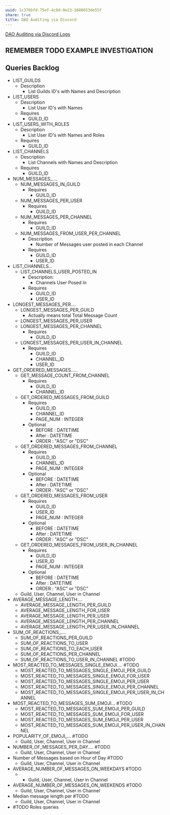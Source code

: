 ```yaml
---
uuid: 1c376bfd-75ef-4c0d-9e23-3680653de55f
share: true
title: DAO Auditing via Discord
---
```

[DAO Auditing via Discord Logs](/undefined)

## REMEMBER TODO EXAMPLE INVESTIGATION

## Queries Backlog

* LIST_GUILDS
	* Description
		* List Guilds ID's with Names and Description
* LIST_USERS
	* Description
		* List User ID's with Names
	* Requires
		* GUILD_ID
* LIST_USERS_WITH_ROLES
	* Description
		* List User ID's with Names and Roles
	* Requires
		* GUILD_ID
* LIST_CHANNELS
	* Description
		* List Channels with Names and Description
	* Requires
		* GUILD_ID
* NUM_MESSAGES_....
	* NUM_MESSAGES_IN_GUILD
		* Requires
			* GUILD_ID
	* NUM_MESSAGES_PER_USER
		* Requires
			* GUILD_ID
	* NUM_MESSAGES_PER_CHANNEL
		* Requires
			* GUILD_ID
	* NUM_MESSAGES_FROM_USER_PER_CHANNEL
		* Description
			* Number of Messages user posted in each Channel
		* Requires
			* GUILD_ID
			* USER_ID
* LIST_CHANNELS...
	* LIST_CHANNELS_USER_POSTED_IN
		* Description:
			* Channels User Posed In
		* Requires
			* GUILD_ID
			* USER_ID
* LONGEST_MESSAGES_PER....
	* LONGEST_MESSAGES_PER_GUILD
		* Actually means total Total Message Count
	* LONGEST_MESSAGES_PER_USER
	* LONGEST_MESSAGES_PER_CHANNEL
		* Requires
			* GUILD_ID
	* LONGEST_MESSAGES_PER_USER_IN_CHANNEL
		* Requires
			* GUILD_ID
			* CHANNEL_ID
			* USER_ID
* GET_ORDERED_MESSAGES.....
	* GET_MESSAGE_COUNT_FROM_CHANNEL
		* Requires
			* GUILD_ID
			* CHANNEL_ID
	* GET_ORDERED_MESSAGES_FROM_GUILD
		* Requires
			* GUILD_ID
			* CHANNEL_ID
			* PAGE_NUM : INTEGER
		* Optional
			* BEFORE : DATETIME
			* After : DATETIME
			* ORDER : "ASC" or "DSC"
	* GET_ORDERED_MESSAGES_FROM_CHANNEL
		* Requires
			* GUILD_ID
			* CHANNEL_ID
			* PAGE_NUM : INTEGER
		* Optional
			* BEFORE : DATETIME
			* After : DATETIME
			* ORDER : "ASC" or "DSC"
	* GET_ORDERED_MESSAGES_FROM_USER
		* Requires
			* GUILD_ID
			* USER_ID
			* PAGE_NUM : INTEGER
		* Optional
			* BEFORE : DATETIME
			* After : DATETIME
			* ORDER : "ASC" or "DSC"
	* GET_ORDERED_MESSAGES_FROM_USER_IN_CHANNEL
		* Requires
			* GUILD_ID
			* USER_ID
			* PAGE_NUM : INTEGER
		* Optional
			* BEFORE : DATETIME
			* After : DATETIME
			* ORDER : "ASC" or "DSC"
	* Guild, User, Channel, User in Channel
* AVERAGE_MESSAGE_LENGTH....
	* AVERAGE_MESSAGE_LENGTH_PER_GUILD
	* AVERAGE_MESSAGE_LENGTH_FOR_USER
	* AVERAGE_MESSAGE_LENGTH_PER_USER
	* AVERAGE_MESSAGE_LENGTH_PER_CHANNEL
	* AVERAGE_MESSAGE_LENGTH_PER_USER_IN_CHANNEL
* SUM_OF_REACTIONS_....
	* SUM_OF_REACTIONS_PER_GUILD
	* SUM_OF_REACTIONS_TO_USER
	* SUM_OF_REACTIONS_TO_EACH_USER
	* SUM_OF_REACTIONS_PER_CHANNEL
	* SUM_OF_REACTIONS_TO_USER_IN_CHANNEL #TODO
* MOST_REACTED_TO_MESSAGES_SINGLE_EMOJI.... #TODO
	* MOST_REACTED_TO_MESSAGES_SINGLE_EMOJI_PER_GUILD
	* MOST_REACTED_TO_MESSAGES_SINGLE_EMOJI_FOR_USER
	* MOST_REACTED_TO_MESSAGES_SINGLE_EMOJI_PER_USER
	* MOST_REACTED_TO_MESSAGES_SINGLE_EMOJI_PER_CHANNEL
	* MOST_REACTED_TO_MESSAGES_SINGLE_EMOJI_PER_USER_IN_CHANNEL
* MOST_REACTED_TO_MESSAGES_SUM_EMOJI... #TODO
	* MOST_REACTED_TO_MESSAGES_SUM_EMOJI_PER_GUILD
	* MOST_REACTED_TO_MESSAGES_SUM_EMOJI_FOR_USER
	* MOST_REACTED_TO_MESSAGES_SUM_EMOJI_PER_USER
	* MOST_REACTED_TO_MESSAGES_SUM_EMOJI_PER_USER_IN_CHANNEL
* POPULARITY_OF_EMOJI_... #TODO
	* Guild, User, Channel, User in Channel
* NUMBER_OF_MESSAGES_PER_DAY.... #TODO
	* Guild, User, Channel, User in Channel
* Number of Messages based on Hour of Day #TODO
	* Guild, User, Channel, User in Channel
* AVERAGE_NUMBER_OF_MESSAGES_ON_WEEKDAYS #TODO
	* * Guild, User, Channel, User in Channel
* AVERAGE_NUMBER_OF_MESSAGES_ON_WEEKENDS #TODO
	* Guild, User, Channel, User in Channel
* Median message length per #TODO
	* Guild, User, Channel, User in Channel
* #TODO Roles queries